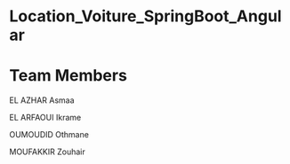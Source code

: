 # Location_Voiture_SpringBoot_Angular

# Team Members

EL AZHAR Asmaa

EL ARFAOUI Ikrame

OUMOUDID Othmane

MOUFAKKIR Zouhair
